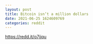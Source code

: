 ```yaml
--- 
layout: post 
title: Bitcoin isn’t a million dollars 
date: 2021-06-25 1624609769 
categories: reddit 
--- 
```

https://redd.it/o7jjqu